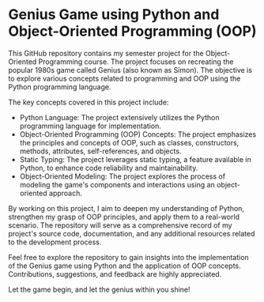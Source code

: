 # Genius Game using Python and Object-Oriented Programming (OOP)

This GitHub repository contains my semester project for the Object-Oriented Programming course. The project focuses on recreating the popular 1980s game called Genius (also known as Simon). The objective is to explore various concepts related to programming and OOP using the Python programming language.

The key concepts covered in this project include:

- Python Language: The project extensively utilizes the Python programming language for implementation. <br>
- Object-Oriented Programming (OOP) Concepts: The project emphasizes the principles and concepts of OOP, such as classes, constructors, methods, attributes, self-references, and objects. <br>
- Static Typing: The project leverages static typing, a feature available in Python, to enhance code reliability and maintainability. <br>
- Object-Oriented Modeling: The project explores the process of modeling the game's components and interactions using an object-oriented approach. <br>


By working on this project, I aim to deepen my understanding of Python, strengthen my grasp of OOP principles, and apply them to a real-world scenario. The repository will serve as a comprehensive record of my project's source code, documentation, and any additional resources related to the development process.

Feel free to explore the repository to gain insights into the implementation of the Genius game using Python and the application of OOP concepts. Contributions, suggestions, and feedback are highly appreciated.

Let the game begin, and let the genius within you shine!
